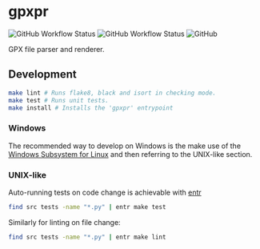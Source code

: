 # gpxpr
![GitHub Workflow Status](https://img.shields.io/github/workflow/status/kruhlmann/gpxpr/gpxpr%20lint?label=linting&style=for-the-badge)
![GitHub Workflow Status](https://img.shields.io/github/workflow/status/kruhlmann/gpxpr/gpxpr%20tests?label=tests&style=for-the-badge)
![GitHub](https://img.shields.io/github/license/kruhlmann/gpxpr?style=for-the-badge)

GPX file parser and renderer.

## Development

```sh
make lint # Runs flake8, black and isort in checking mode.
make test # Runs unit tests.
make install # Installs the 'gpxpr' entrypoint
```

### Windows

The recommended way to develop on Windows is the make use of the [Windows Subsystem for Linux](https://docs.microsoft.com/en-us/windows/wsl/install) and then referring to the UNIX-like section.

### UNIX-like

Auto-running tests on code change is achievable with [entr](https://archlinux.org/packages/community/x86_64/entr/)

```sh
find src tests -name "*.py" | entr make test
```

Similarly for linting on file change:


```sh
find src tests -name "*.py" | entr make lint
```
